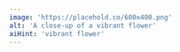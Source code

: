 ```yaml
---
image: 'https://placehold.co/600x400.png'
alt: 'A close-up of a vibrant flower'
aiHint: 'vibrant flower'
---
```

